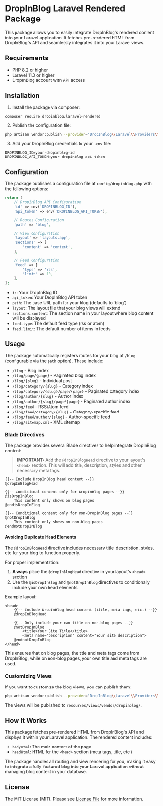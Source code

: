 # DropInBlog Laravel Rendered Package

This package allows you to easily integrate DropInBlog's rendered content into your Laravel application. It fetches pre-rendered HTML from DropInBlog's API and seamlessly integrates it into your Laravel views.

## Requirements

- PHP 8.2 or higher
- Laravel 11.0 or higher
- DropInBlog account with API access

## Installation

1. Install the package via composer:

```bash
composer require dropinblog/laravel-rendered
```

2. Publish the configuration file:

```bash
php artisan vendor:publish --provider="DropInBlog\\Laravel\\Providers\\DropInBlogServiceProvider"
```

3. Add your DropInBlog credentials to your `.env` file:

```
DROPINBLOG_ID=your-dropinblog-id
DROPINBLOG_API_TOKEN=your-dropinblog-api-token
```

## Configuration

The package publishes a configuration file at `config/dropinblog.php` with the following options:

```php
return [
    // DropInBlog API Configuration
    'id' => env('DROPINBLOG_ID'),
    'api_token' => env('DROPINBLOG_API_TOKEN'),

    // Routes Configuration
    'path' => 'blog',

    // View Configuration
    'layout' => 'layouts.app',
    'sections' => [
        'content' => 'content',
    ],

    // Feed Configuration
    'feed' => [
        'type' => 'rss',
        'limit' => 10,
    ],
];
```

- `id`: Your DropInBlog ID
- `api_token`: Your DropInBlog API token
- `path`: The base URL path for your blog (defaults to 'blog')
- `layout`: The layout file that your blog views will extend
- `sections.content`: The section name in your layout where blog content will be displayed
- `feed.type`: The default feed type (rss or atom)
- `feed.limit`: The default number of items in feeds

## Usage

The package automatically registers routes for your blog at `/blog` (configurable via the `path` option). These include:

- `/blog` - Blog index
- `/blog/page/{page}` - Paginated blog index
- `/blog/{slug}` - Individual post
- `/blog/category/{slug}` - Category index
- `/blog/category/{slug}/page/{page}` - Paginated category index
- `/blog/author/{slug}` - Author index
- `/blog/author/{slug}/page/{page}` - Paginated author index
- `/blog/feed` - RSS/Atom feed
- `/blog/feed/category/{slug}` - Category-specific feed
- `/blog/feed/author/{slug}` - Author-specific feed
- `/blog/sitemap.xml` - XML sitemap

### Blade Directives

The package provides several Blade directives to help integrate DropInBlog content:

> **IMPORTANT:** Add the `@dropInBlogHead` directive to your layout's `<head>` section. This will add title, description, styles and other necessary meta tags.

```blade
{{-- Include DropInBlog head content --}}
@dropInBlogHead

{{-- Conditional content only for DropInBlog pages --}}
@isDropInBlog
    This content only shows on blog pages
@endisDropInBlog

{{-- Conditional content only for non-DropInBlog pages --}}
@notDropInBlog
    This content only shows on non-blog pages
@endnotDropInBlog
```

#### Avoiding Duplicate Head Elements

The `@dropInBlogHead` directive includes necessary title, description, styles, etc for your blog to function properly.

For proper implementation:

1. **Always** place the `@dropInBlogHead` directive in your layout's `<head>` section
2. Use the `@isDropInBlog` and `@notDropInBlog` directives to conditionally include your own head elements

Example layout:

```blade
<head>
    {{-- Include DropInBlog head content (title, meta tags, etc.) --}}
    @dropInBlogHead

    {{-- Only include your own title on non-blog pages --}}
    @notDropInBlog
        <title>Your Site Title</title>
        <meta name="description" content="Your site description">
    @endnotDropInBlog
</head>
```

This ensures that on blog pages, the title and meta tags come from DropInBlog, while on non-blog pages, your own title and meta tags are used.

### Customizing Views

If you want to customize the blog views, you can publish them:

```bash
php artisan vendor:publish --provider="DropInBlog\\Laravel\\Providers\\DropInBlogServiceProvider" --tag="views"
```

The views will be published to `resources/views/vendor/dropinblog/`.

## How It Works

This package fetches pre-rendered HTML from DropInBlog's API and displays it within your Laravel application. The rendered content includes:

- `bodyHtml`: The main content of the page
- `headHtml`: HTML for the `<head>` section (meta tags, title, etc.)

The package handles all routing and view rendering for you, making it easy to integrate a fully-featured blog into your Laravel application without managing blog content in your database.

## License

The MIT License (MIT). Please see [License File](LICENSE.md) for more information.
